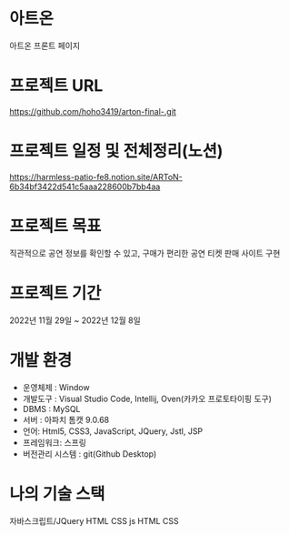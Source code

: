 #  아트온
아트온 프론트 페이지


#  프로젝트 URL
https://github.com/hoho3419/arton-final-.git


# 프로젝트 일정 및 전체정리(노션)
https://harmless-patio-fe8.notion.site/ARToN-6b34bf3422d541c5aaa228600b7bb4aa


#  프로젝트 목표
직관적으로 공연 정보를 확인할 수 있고, 구매가 편리한 공연 티켓 판매 사이트 구현


#  프로젝트 기간
2022년 11월 29일 ~ 2022년 12월 8일


#  개발 환경
- 운영체제 : Window
- 개발도구 : Visual Studio Code, Intellij, Oven(카카오 프로토타이핑 도구)
- DBMS : MySQL
- 서버 : 아파치 톰캣 9.0.68
- 언어: Html5, CSS3, JavaScript, JQuery, Jstl, JSP
- 프레임워크: 스프링
- 버전관리 시스템 : git(Github Desktop)


#  나의 기술 스택
자바스크립트/JQuery HTML CSS
js HTML CSS
